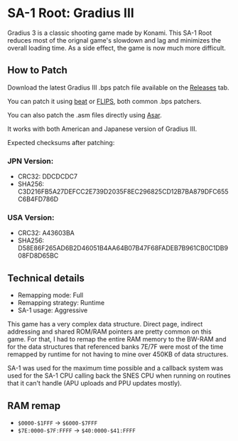 # SA-1 Root: Gradius III

Gradius 3 is a classic shooting game made by Konami.
This SA-1 Root reduces most of the orignal game's slowdown and lag and minimizes
the overall loading time. As a side effect, the game is now much more difficult.

## How to Patch

Download the latest Gradius III .bps patch file available on the
[Releases](https://github.com/VitorVilela7/SA1-Root/releases) tab.

You can patch it using [beat](https://www.romhacking.net/utilities/893/)
or [FLIPS](https://smwc.me/s/11474), both common .bps patchers.

You can also patch the .asm files directly using
[Asar](https://github.com/RPGHacker/asar).

It works with both American and Japanese version of Gradius III.

Expected checksums after patching:

### JPN Version:
* CRC32: DDCDCDC7
* SHA256: C3D216FB5A27DEFCC2E739D2035F8EC296825CD12B7BA879DFC655C6B4FD786D

### USA Version:
* CRC32: A43603BA
* SHA256: D58E86F265AD6B2D46051B4AA64B07B47F68FADEB7B961CB0C1DB908FD8D65BC

## Technical details

* Remapping mode: Full
* Remapping strategy: Runtime
* SA-1 usage: Aggressive

This game has a very complex data structure.
Direct page, indirect addressing and shared ROM/RAM pointers are
pretty common on this game. For that, I had to remap the entire RAM memory
to the BW-RAM and for the data structures that referenced banks 7E/7F were
most of the time remapped by runtime for not having to mine over 450KB
of data structures.

SA-1 was used for the maximum time possible and a callback system was used
for the SA-1 CPU calling back the SNES CPU when running on routines that
it can't handle (APU uploads and PPU updates mostly).

## RAM remap

* ``$0000-$1FFF`` -> ``$6000-$7FFF``
* ``$7E:0000-$7F:FFFF`` -> ``$40:0000-$41:FFFF``
